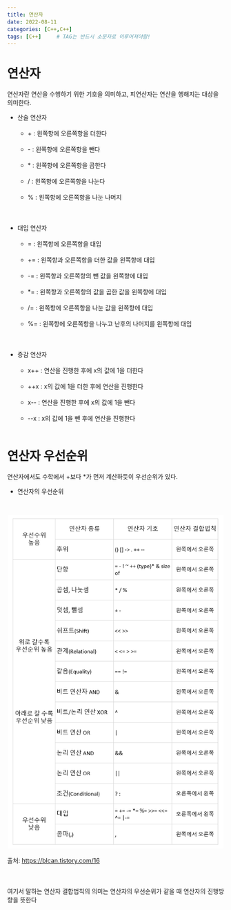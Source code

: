 ```yaml
---
title: 연산자
date: 2022-08-11
categories: [C++,C++]
tags: [C++]		# TAG는 반드시 소문자로 이루어져야함!
---
```



연산자
===============
연산자란 연산을 수행하기 위한 기호을 의미하고, 피연산자는 연산을 행해지는 대상을 의미한다.

  * 산술 연산자<br><br>
    * &#43; : 왼쪽항에 오른쪽항을 더한다  <br><br>
    * &#45; : 왼쪽항에 오른쪽항을 뺀다  <br><br>
    * &#42; : 왼쪽항에 오른쪽항을 곱한다  <br><br>
    *	&#47; : 왼쪽항에 오른쪽항을 나눈다  <br><br>
    * &#37; : 왼쪽항에 오른쪽항을 나눈 나머지 <br><br>
    <br><br>
  * 대입 연산자  <br><br>
    * = : 왼쪽항에 오른쪽항을 대입  <br><br>
    * += : 왼쪽항과 오른쪽항을 더한 값을 왼쪽항에 대입  <br><br>
    * -= : 왼쪽항과 오른쪽항의 뺀 값을 왼쪽항에 대입  <br><br>
    * &#42;= : 왼쪽항과 오른쪽항의 값을 곱한 값을 왼쪽항에 대입  <br><br>
    * /= : 왼쪽항에 오른쪽항을 나눈 값을 왼쪽항에 대입  <br><br>
    * %= : 왼쪽항에 오른쪽항을 나누고 난후의 나머지를 왼쪽항에 대입 <br><br>
    <br><br>
  * 증감 연산자<br><br>
    * x++ : 연산을 진행한 후에 x의 값에 1을 더한다  <br><br>
    * ++x : x의 값에 1을 더한 후에 연산을 진행한다  <br><br>
    * x-- : 연산을 진행한 후에 x의 값에 1을 뺀다  <br><br>
    * --x : x의 값에 1을 뺀 후에 연산을 진행한다  <br><br>



연산자 우선순위
==============
연산자에서도 수학에서 +보다 &#42;가 먼저 계산하듯이 우선순위가 있다.
<br>
  * 연산자의 우선순위  

<br><p align="center"><img src="../../assets/img/operator_precedence.png" width =500>  

출처: https://blcan.tistory.com/16  
<br><br><br>
여기서 말하는 연산자 결합법칙의 의미는 연산자의 우선순위가 같을 때 연산자의 진행방향을 뜻한다  
